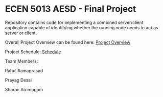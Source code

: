 # ECEN 5013 AESD - Final Project
Repository contains code for implementing a combined server/client application capable of identifying whether the running node needs to act as server or client. 

Overall Project Overview can be found here: [Project Overview](https://github.com/cu-ecen-5013/final-project-prayag2010/wiki/Project-Overview) 

Project Schedule: [Schedule](https://github.com/cu-ecen-5013/final-project-prayag2010/wiki/Final-Project-Assignment-Schedule)

Team Members: 

Rahul Ramaprasad

Prayag Desai 

Sharan Arumugam

